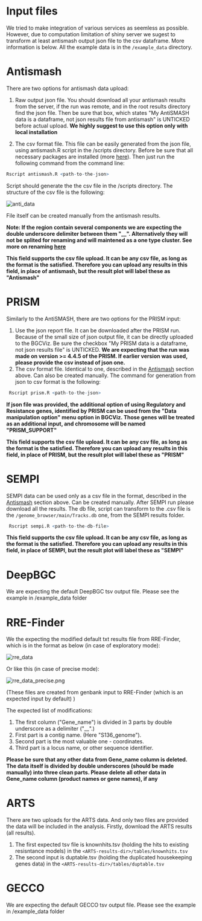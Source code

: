 # Input files
We tried to make integration of various services as seemless as possible. However, due to computation limitation of shiny server we sugest to transform at least antismash output json file to the csv dataframe. More information is below.
All the example data is in the `/example_data` directory.

# Antismash
There are two options for antismash data upload:
1. Raw output json file.  You should download all your antismash results from the server, if the run was remote, and in the root results directory find the json file. Then be sure that box, which states "My AntiSMASH data is a dataframe, not json results file from antismash" is UNTICKED before actual upload. 
****We highly suggest to use this option only with local installation****

2. The csv format file. This file can be easily generated from the json file, using antismash.R script in the /scripts directory. Before be sure that all necessary packages are installed (more [here](Installation#packages-for-input-files-conversion)). Then just run the following command from the command line:
 ```R
 Rscript antismash.R <path-to-the-json>
 ```
Script should generate the the csv file in the /scripts directory.
The structure of the csv file is the following:

![anti_data](/images/antismash_data.png)

File itself  can be created manually from the antismash results.

**Note: If the region contain several components we  are expecting the double underscore delimiter between them "__". Alternatively they will not be splited for renaming and will maintened as a one type cluster. See more on renaming [here](BGCViz_renaming_and_coloring_options.md)**

**This field supports the csv file upload. It can be any csv file, as long as the format is the satisfied. Therefore you can upload any results in this field, in place of antismash, but the result plot will label these as "Antismash"**

# PRISM
Similarly to the AntiSMASH, there are two options for the PRISM input:
1. Use the json report file. It can be downloaded after the PRISM run. Because of the small  size of json output file, it can be directly uploaded to the BGCViz. Be sure the checkbox "My PRISM data is a dataframe, not json results file"  is UNTICKED.  **We are expecting that the run was made on version >= 4.4.5 of the PRISM.  If earlier version was used, please provide the csv instead of json one.**
2. The csv format file. Identical to one, described in the [Antismash](#antismash) section above. Can also be created manually. The command for generation from json to csv format is the following:
```R
 Rscript prism.R <path-to-the-json>
```


**If json file was provided, the additional option of using Regulatory and Resistance genes, identified by PRISM can be used from the "Data manipulation option"  menu option in BGCViz. Those genes will be treated as an additional input, and chromosome will be named "PRISM_SUPPORT"**

**This field supports the csv file upload. It can be any csv file, as long as the format is the satisfied. Therefore you can upload any results in this field, in place of PRISM, but the result plot will label these as "PRISM"**

# SEMPI
SEMPI data can be used only as a csv file in the format, described in the [Antismash](#antismash) section above.  Can be created manually.
After SEMPI run please download all the results. 
The db file, script can transform to the .csv file is the   `/genome_browser/main/Tracks.db` one, from the SEMPI results folder.

```R
 Rscript sempi.R <path-to-the-db-file>
```

**This field supports the csv file upload. It can be any csv file, as long as the format is the satisfied. Therefore you can upload any results in this field, in place of SEMPI, but the result plot will label these as "SEMPI"**
# DeepBGC
We are expecting the default DeepBGC tsv output file. Please see the example in /example_data folder

# RRE-Finder
We the expecting the modified default txt results file from RRE-Finder, which is in the format as below (in case of exploratory mode):

![rre_data](/images/rre_data.png)

Or like this (in case of precise mode):

![rre_data_precise.png](/images/rre_data_precise.png)

(These files are created from genbank input to RRE-Finder (which is an expected input by default) )

The expected list of modifications:
1.  The first column ("Gene_name")  is divided in 3 parts by double underscore as a delimiter ("__".)  
2.  First part is a contig name. (Here "S136_genome"). 
3.  Second part is the most valuable one - coordinates.
4.  Third part is a locus name, or other sequence identifier.

**Please be sure that any other data from Gene_name column is deleted. The data itself is divided by double underscores (should be made manually) into three clean parts. Please delete all other data in Gene_name column (product names or gene names), if any**

# ARTS
There are two uploads for the ARTS data. And only two files are provided the data will be included in the analysis.  Firstly, download the ARTS results (all results). 
1. The first expected tsv file is knownhits.tsv (holding the hits to existing resisntance models) in the `<ARTS-results-dir>/tables/knownhits.tsv`
2. The second input is duptable.tsv (holding the duplicated housekeeping genes data) in the  `<ARTS-results-dir>/tables/duptable.tsv`

# GECCO
We are expecting the default GECCO tsv output file. Please see the example in /example_data folder